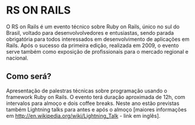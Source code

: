 RS ON RAILS
===========

O RS on Rails é um evento técnico sobre Ruby on Rails, único no sul do Brasil, voltado para desenvolvolvedores e entusiastas, sendo parada obrigatória para todos interessados em desenvolvimento de aplicações em Rails. Após o sucesso da primeira edição, realizada em 2009, o evento serve também como exposição de profissionais para o mercado regional e nacional.

Como será?
----------

Apresentação de palestras técnicas sobre programação usando o framework Ruby on Rails. O evento terá duração aproximada de 12h, com intervalos para almoço e dois coffee breaks. Neste ano estão previstas também Lightning talks para antes e após o almoço [maiores informações em http://en.wikipedia.org/wiki/Lightning_Talk - link em inglês].